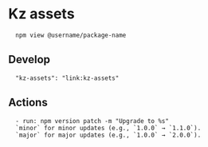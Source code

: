 # Kz assets

```
  npm view @username/package-name
```

## Develop

```
  "kz-assets": "link:kz-assets"
```

## Actions

```
  - run: npm version patch -m "Upgrade to %s"
  `minor` for minor updates (e.g., `1.0.0` → `1.1.0`).
  `major` for major updates (e.g., `1.0.0` → `2.0.0`).
```